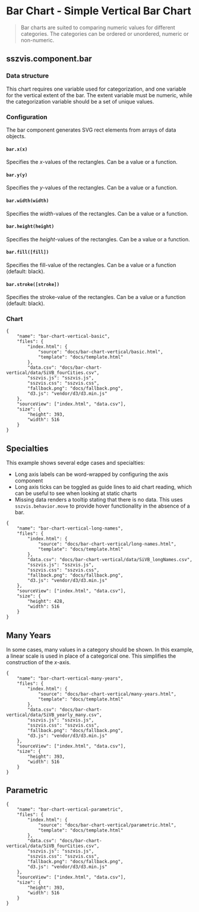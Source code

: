 # Bar Chart - Simple Vertical Bar Chart

> Bar charts are suited to comparing numeric values for different categories. The categories can be ordered or unordered, numeric or non-numeric.

## sszvis.component.bar

### Data structure

This chart requires one variable used for categorization, and one variable for the vertical extent of the bar. The extent variable must be numeric, while the categorization variable should be a set of unique values.

### Configuration

The bar component generates SVG rect elements from arrays of data objects.

#### `bar.x(x)`

Specifies the *x*-values of the rectangles. Can be a value or a function.

#### `bar.y(y)`

Specifies the *y*-values of the rectangles. Can be a value or a function.

#### `bar.width(width)`

Specifies the *width*-values of the rectangles. Can be a value or a function.

#### `bar.height(height)`

Specifies the *height*-values of the rectangles. Can be a value or a function.

#### `bar.fill([fill])`

Specifies the fill-value of the rectangles. Can be a value or a function (default: black).

#### `bar.stroke([stroke])`

Specifies the stroke-value of the rectangles. Can be a value or a function (default: black).

### Chart

```project
{
    "name": "bar-chart-vertical-basic",
    "files": {
        "index.html": {
            "source": "docs/bar-chart-vertical/basic.html",
            "template": "docs/template.html"
        },
        "data.csv": "docs/bar-chart-vertical/data/SiVB_fourCities.csv",
        "sszvis.js": "sszvis.js",
        "sszvis.css": "sszvis.css",
        "fallback.png": "docs/fallback.png",
        "d3.js": "vendor/d3/d3.min.js"
    },
    "sourceView": ["index.html", "data.csv"],
    "size": {
        "height": 393,
        "width": 516
    }
}
```

## Specialties

This example shows several edge cases and specialties:

* Long axis labels can be word-wrapped by configuring the axis component
* Long axis ticks can be toggled as guide lines to aid chart reading, which can be useful to see when looking at static charts
* Missing data renders a tooltip stating that there is no data. This uses `sszvis.behavior.move` to provide hover functionality in the absence of a bar.

```project
{
    "name": "bar-chart-vertical-long-names",
    "files": {
        "index.html": {
            "source": "docs/bar-chart-vertical/long-names.html",
            "template": "docs/template.html"
        },
        "data.csv": "docs/bar-chart-vertical/data/SiVB_longNames.csv",
        "sszvis.js": "sszvis.js",
        "sszvis.css": "sszvis.css",
        "fallback.png": "docs/fallback.png",
        "d3.js": "vendor/d3/d3.min.js"
    },
    "sourceView": ["index.html", "data.csv"],
    "size": {
        "height": 428,
        "width": 516
    }
}
```

## Many Years

In some cases, many values in a category should be shown. In this example, a linear scale is used in place of a categorical one. This simplifies the construction of the *x*-axis.

```project
{
    "name": "bar-chart-vertical-many-years",
    "files": {
        "index.html": {
            "source": "docs/bar-chart-vertical/many-years.html",
            "template": "docs/template.html"
        },
        "data.csv": "docs/bar-chart-vertical/data/SiVB_yearly_many.csv",
        "sszvis.js": "sszvis.js",
        "sszvis.css": "sszvis.css",
        "fallback.png": "docs/fallback.png",
        "d3.js": "vendor/d3/d3.min.js"
    },
    "sourceView": ["index.html", "data.csv"],
    "size": {
        "height": 393,
        "width": 516
    }
}
```

## Parametric

```project
{
    "name": "bar-chart-vertical-parametric",
    "files": {
        "index.html": {
            "source": "docs/bar-chart-vertical/parametric.html",
            "template": "docs/template.html"
        },
        "data.csv": "docs/bar-chart-vertical/data/SiVB_fourCities.csv",
        "sszvis.js": "sszvis.js",
        "sszvis.css": "sszvis.css",
        "fallback.png": "docs/fallback.png",
        "d3.js": "vendor/d3/d3.min.js"
    },
    "sourceView": ["index.html", "data.csv"],
    "size": {
        "height": 393,
        "width": 516
    }
}
```
